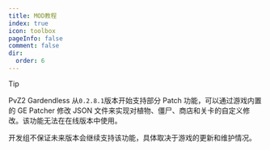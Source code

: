 ```yaml
---
title: MOD教程
index: true
icon: toolbox
pageInfo: false
comment: false
dir:
  order: 6
---
```


<script>
import { onMounted } from 'vue'
onMounted(() => {
  (window.adsbygoogle = window.adsbygoogle || []).push({});
})
</script>

> [!tip]
> PvZ2 Gardendless 从`0.2.8.1`版本开始支持部分 Patch 功能，可以通过游戏内置的 GE Patcher 修改 JSON 文件来实现对植物、僵尸、商店和关卡的自定义修改。该功能无法在在线版本中使用。
>
> 开发组不保证未来版本会继续支持该功能，具体取决于游戏的更新和维护情况。

<Catalog />

<ins class="adsbygoogle"
style="display:block"
data-ad-client="ca-pub-7637695321442015"
data-ad-slot="7113006248"
data-ad-format="auto"
data-full-width-responsive="true"> </ins>
